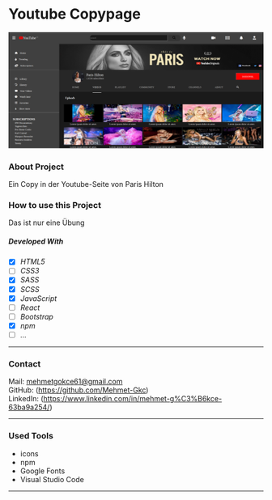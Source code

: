 
# Youtube Copypage

![bildschirm](./src/bilder/bildschirmyoutube.png)


### About Project

Ein Copy in der Youtube-Seite von Paris Hilton

### How to use this Project

Das ist nur eine Übung

##### Developed With

- [x] _HTML5_
- [ ] _CSS3_
- [x] _SASS_
- [x] _SCSS_
- [x] _JavaScript_
- [ ] _React_
- [ ] _Bootstrap_
- [x] _npm_
- [ ] _..._

---

### Contact

Mail: <mehmetgokce61@gmail.com><br>
GitHub: (https://github.com/Mehmet-Gkc)<br>
LinkedIn: (https://www.linkedin.com/in/mehmet-g%C3%B6kce-63ba9a254/)

---

### Used Tools

- icons
- npm
- Google Fonts
- Visual Studio Code

---